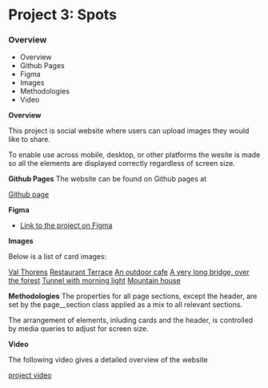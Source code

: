 # Project 3: Spots

### Overview

- Overview
- Github Pages
- Figma
- Images
- Methodologies
- Video

**Overview**

This project is social website where users can upload images they would like to share.

To enable use across mobile, desktop, or other platforms the wesite is made so all the elements are displayed correctly regardless of screen size.

**Github Pages**
The website can be found on Github pages at

[Github page](https://username.github.io/se_project_spots)

**Figma**

- [Link to the project on Figma](https://www.figma.com/file/BBNm2bC3lj8QQMHlnqRsga/Sprint-3-Project-%E2%80%94-Spots?type=design&node-id=2%3A60&mode=design&t=afgNFybdorZO6cQo-1)

**Images**

Below is a list of card images:

[Val Thorens](https://images/1-photo-by-moritz-feldmann-from-pexels.jpg)
[Restaurant Terrace](https://images/2-photo-by-ceiline-from-pexels.jpg)
[An outdoor cafe](https://images/3-photo-by-tubanur-dogan-from-pexels.jpg)
[A very long bridge, over the forest](https://images/4-photo-by-maurice-laschet-from-pexels.jpg)
[Tunnel with morning light](https://images/5-photo-by-van-anh-nguyen-from-pexels.jpg)
[Mountain house](https://images/6-photo-by-moritz-feldmann-from-pexels.jpg)

**Methodologies**
The properties for all page sections, except the header, are set by the page\_\_section class applied as a mix to all relevant sections.

The arrangement of elements, inluding cards and the header, is controlled by media queries to adjust for screen size.

**Video**

The following video gives a detailed overview of the website

[project video](https://drive.google.com/file/d/1lP8eToZaO3TPBKFydtVYel139KmshdFy/view?usp=sharing)
